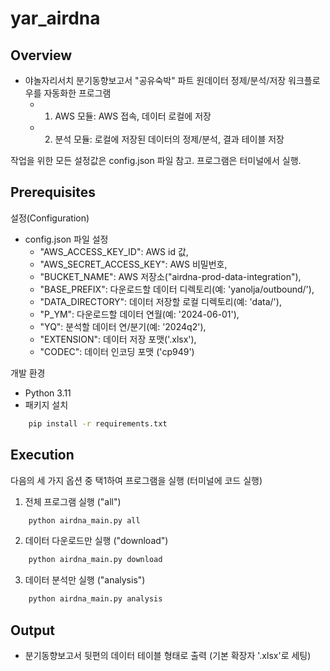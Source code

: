 # yar_airdna

## Overview
- 야놀자리서치 분기동향보고서 "공유숙박" 파트 원데이터 정제/분석/저장 워크플로우를 자동화한 프로그램
    - 1) AWS 모듈: AWS 접속, 데이터 로컬에 저장
    - 2) 분석 모듈: 로컬에 저장된 데이터의 정제/분석, 결과 테이블 저장

작업을 위한 모든 설정값은 config.json 파일 참고.
프로그램은 터미널에서 실행.

## Prerequisites
설정(Configuration)
- config.json 파일 설정
    - "AWS_ACCESS_KEY_ID": AWS id 값,
    - "AWS_SECRET_ACCESS_KEY": AWS 비밀번호,
    - "BUCKET_NAME": AWS 저장소("airdna-prod-data-integration"),
    - "BASE_PREFIX": 다운로드할 데이터 디렉토리(예: 'yanolja/outbound/'),
    - "DATA_DIRECTORY": 데이터 저장할 로컬 디렉토리(예: 'data/'),
    - "P_YM": 다운로드할 데이터 연월(예: '2024-06-01'),
    - "YQ": 분석할 데이터 연/분기(예: '2024q2'),
    - "EXTENSION": 데이터 저장 포맷('.xlsx'),
    - "CODEC": 데이터 인코딩 포맷 ('cp949')

개발 환경
- Python 3.11
- 패키지 설치

```bash
    pip install -r requirements.txt
```

## Execution
다음의 세 가지 옵션 중 택1하여 프로그램을 실행 (터미널에 코드 실행)
1. 전체 프로그램 실행 ("all")
```bash
    python airdna_main.py all
```

2. 데이터 다운로드만 실행 ("download")
```bash
    python airdna_main.py download
```

3. 데이터 분석만 실행 ("analysis")
```bash
    python airdna_main.py analysis
```

## Output
- 분기동향보고서 뒷편의 데이터 테이블 형태로 출력 (기본 확장자 '.xlsx'로 세팅)

  